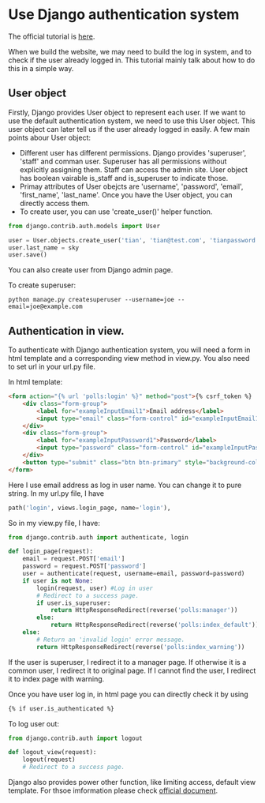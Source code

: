 # Use Django authentication system

The official tutorial is [here](https://docs.djangoproject.com/en/2.0/topics/auth/default/#user-objects).

When we build the website, we may need to build the log in system, and to check if the user already logged in. This tutorial mainly talk about how to do this in a simple way.

## User object

Firstly, Django provides User object to represent each user. If we want to use the default authentication system, we need to use this User object. This user object can later tell us if the user already logged in easily. A few main points abour User object:

* Different user has different permissions. Django provides 'superuser', 'staff' and comman user. Superuser has all permissions without explicitly assigning them. Staff can access the admin site. User object has boolean vairable is_staff and is_superuser to indicate those.
* Primay attributes of User obejcts are 'username', 'password', 'email', 'first_name', 'last_name'. Once you have the User object, you can directly access them. 
* To create user, you can use 'create_user()' helper function.

```python
from django.contrib.auth.models import User

user = User.objects.create_user('tian', 'tian@test.com', 'tianpassword')
user.last_name = sky
user.save()
```

You can also create user from Django admin page.

To create superuser:

```shell
python manage.py createsuperuser --username=joe --email=joe@example.com
```

## Authentication in view.

To authenticate with Django authentication system, you will need a form in html template and a corresponding view method in view.py. You also need to set url in your url.py file.

In html template:

```html
<form action="{% url 'polls:login' %}" method="post">{% csrf_token %}
    <div class="form-group">
        <label for="exampleInputEmail1">Email address</label>
        <input type="email" class="form-control" id="exampleInputEmail1" name="email" aria-describedby="emailHelp" placeholder="Enter email">
    </div>
    <div class="form-group">
        <label for="exampleInputPassword1">Password</label>
        <input type="password" class="form-control" id="exampleInputPassword1" name="password" placeholder="Password">
    </div>
    <button type="submit" class="btn btn-primary" style="background-color:green">Submit</button>
</form>
```

Here I use email address as log in user name. You can change it to pure string. In my url.py file, I have

```python
path('login', views.login_page, name='login'),
```

So in my view.py file, I have:

```python
from django.contrib.auth import authenticate, login

def login_page(request):
    email = request.POST['email']
    password = request.POST['password']
    user = authenticate(request, username=email, password=password)
    if user is not None:
        login(request, user) #Log in user
        # Redirect to a success page.
        if user.is_superuser:
            return HttpResponseRedirect(reverse('polls:manager'))
        else:
            return HttpResponseRedirect(reverse('polls:index_default'))
    else:
        # Return an 'invalid login' error message.
        return HttpResponseRedirect(reverse('polls:index_warning'))
```

If the user is superuser, I redirect it to a manager page. If otherwise it is a common user, I redirect it to original page. If I cannot find the user, I redirect it to index page with warning.

Once you have user log in, in html page you can directly check it by using 

```html
{% if user.is_authenticated %}
```

To log user out:

```python
from django.contrib.auth import logout

def logout_view(request):
    logout(request)
    # Redirect to a success page.
```


Django also provides power other function, like limiting access, default view template. For thsoe imformation please check [official document](https://docs.djangoproject.com/en/2.0/topics/auth/default/#user-objects).